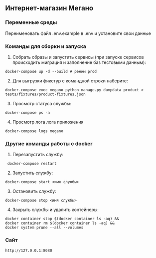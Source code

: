 ## Интернет-магазин Мегано

### Переменные среды
Переименовать файл .env.example в .env и установите свои данные

### Команды для сборки и запуска

1. Собрать образы и запустить сервисы (при запуске сервисов происходить миграция и заполнение баз тестовыми данным): 
```
docker-compose up -d --build # режим prod
```
2. Для выгрузки фикстур с командной строки наберите:
```
docker-compose exec megano python manage.py dumpdata product > tests/fixtures/product-fixtures.json
```

3. Просмотр статуса службы:
```
docker-compose ps -a
```
4. Просмотр лога лога приложения
```
docker-compose logs megano
```

### Другие команды работы с docker

1. Перезапустить службу:
```
 docker-compose restart
```
2. Запустить службу:
```
docker-compose start <имя службы>
```
3. Остановить службу:
```
docker-compose stop <имя службы>
```
4. Закрыть службы и удалить контейнеры:
```
docker container stop $(docker container ls -aq) &&  
docker container rm $(docker container ls -aq) &&  
docker system prune --all --volumes
```

### Сайт
```
http://127.0.0.1:8080
```